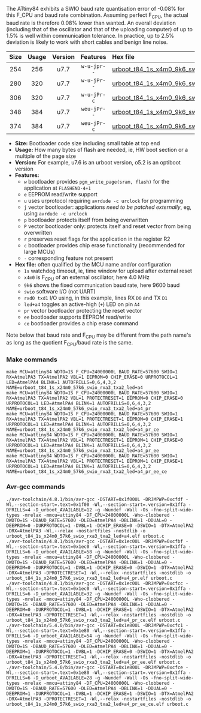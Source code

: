 The ATtiny84 exhibits a SWIO baud rate quantisation error of -0.08% for this F_CPU and baud rate combination. Assuming perfect F<sub>CPU</sub>, the actual baud rate is therefore 0.08% lower than wanted. An overall deviation (including that of the oscillator and that of the uploading computer) of up to 1.5% is well within communication tolerance. In practice, up to 2.5% deviation is likely to work with short cables and benign line noise.

|Size|Usage|Version|Features|Hex file|
|:-:|:-:|:-:|:-:|:--|
|254|256|u7.7|`w-u-jpr--`|[urboot_t84_1s_x4m0_9k6_swio_rxa3_txa2_led+a4.hex](https://raw.githubusercontent.com/stefanrueger/urboot.hex/main/mcus/attiny84/watchdog_1_s/external_oscillator_x/%2B4m000000_hz/%2B%2B%2B9k6_baud/swio_rxa3_txa2/led%2Ba4/urboot_t84_1s_x4m0_9k6_swio_rxa3_txa2_led%2Ba4.hex)|
|280|320|u7.7|`w-u-jPr--`|[urboot_t84_1s_x4m0_9k6_swio_rxa3_txa2_led+a4_pr.hex](https://raw.githubusercontent.com/stefanrueger/urboot.hex/main/mcus/attiny84/watchdog_1_s/external_oscillator_x/%2B4m000000_hz/%2B%2B%2B9k6_baud/swio_rxa3_txa2/led%2Ba4/urboot_t84_1s_x4m0_9k6_swio_rxa3_txa2_led%2Ba4_pr.hex)|
|306|320|u7.7|`w-u-jPr-c`|[urboot_t84_1s_x4m0_9k6_swio_rxa3_txa2_led+a4_pr_ce.hex](https://raw.githubusercontent.com/stefanrueger/urboot.hex/main/mcus/attiny84/watchdog_1_s/external_oscillator_x/%2B4m000000_hz/%2B%2B%2B9k6_baud/swio_rxa3_txa2/led%2Ba4/urboot_t84_1s_x4m0_9k6_swio_rxa3_txa2_led%2Ba4_pr_ce.hex)|
|348|384|u7.7|`weu-jPr--`|[urboot_t84_1s_x4m0_9k6_swio_rxa3_txa2_led+a4_pr_ee.hex](https://raw.githubusercontent.com/stefanrueger/urboot.hex/main/mcus/attiny84/watchdog_1_s/external_oscillator_x/%2B4m000000_hz/%2B%2B%2B9k6_baud/swio_rxa3_txa2/led%2Ba4/urboot_t84_1s_x4m0_9k6_swio_rxa3_txa2_led%2Ba4_pr_ee.hex)|
|374|384|u7.7|`weu-jPr-c`|[urboot_t84_1s_x4m0_9k6_swio_rxa3_txa2_led+a4_pr_ee_ce.hex](https://raw.githubusercontent.com/stefanrueger/urboot.hex/main/mcus/attiny84/watchdog_1_s/external_oscillator_x/%2B4m000000_hz/%2B%2B%2B9k6_baud/swio_rxa3_txa2/led%2Ba4/urboot_t84_1s_x4m0_9k6_swio_rxa3_txa2_led%2Ba4_pr_ee_ce.hex)|

- **Size:** Bootloader code size including small table at top end
- **Usage:** How many bytes of flash are needed, ie, HW boot section or a multiple of the page size
- **Version:** For example, u7.6 is an urboot version, o5.2 is an optiboot version
- **Features:**
  + `w` bootloader provides `pgm_write_page(sram, flash)` for the application at `FLASHEND-4+1`
  + `e` EEPROM read/write support
  + `u` uses urprotocol requiring `avrdude -c urclock` for programming
  + `j` vector bootloader: applications *need to be patched externally*, eg, using `avrdude -c urclock`
  + `p` bootloader protects itself from being overwritten
  + `P` vector bootloader only: protects itself and reset vector from being overwritten
  + `r` preserves reset flags for the application in the register R2
  + `c` bootloader provides chip erase functionality (recommended for large MCUs)
  + `-` corresponding feature not present
- **Hex file:** often qualified by the MCU name and/or configuration
  + `1s` watchdog timeout, ie, time window for upload after external reset
  + `x4m0` is F<sub>CPU</sub> of an external oscillator, here 4.0 MHz
  + `9k6` shows the fixed communication baud rate, here 9600 baud
  + `swio` software I/O (not UART)
  + `rxd0 txd1` I/O using, in this example, lines RX `D0` and TX `D1`
  + `led+a4` toggles an active-high (`+`) LED on pin `A4`
  + `pr` vector bootloader protecting the reset vector
  + `ee` bootloader supports EEPROM read/write
  + `ce` bootloader provides a chip erase command


Note below that baud rate and F<sub>CPU</sub> may be different from the path name's as long as the quotient F<sub>CPU</sub>/baud rate is the same.

### Make commands
```
make MCU=attiny84 WDTO=1S F_CPU=24000000L BAUD_RATE=57600 SWIO=1 RX=AtmelPA3 TX=AtmelPA2 VBL=1 EEPROM=0 CHIP_ERASE=0 URPROTOCOL=1 LED=AtmelPA4 BLINK=1 AUTOFRILLS=0,6,4,3,2 NAME=urboot_t84_1s_x24m0_57k6_swio_rxa3_txa2_led+a4
make MCU=attiny84 WDTO=1S F_CPU=24000000L BAUD_RATE=57600 SWIO=1 RX=AtmelPA3 TX=AtmelPA2 VBL=1 PROTECTRESET=1 EEPROM=0 CHIP_ERASE=0 URPROTOCOL=1 LED=AtmelPA4 BLINK=1 AUTOFRILLS=0,6,4,3,2 NAME=urboot_t84_1s_x24m0_57k6_swio_rxa3_txa2_led+a4_pr
make MCU=attiny84 WDTO=1S F_CPU=24000000L BAUD_RATE=57600 SWIO=1 RX=AtmelPA3 TX=AtmelPA2 VBL=1 PROTECTRESET=1 EEPROM=0 CHIP_ERASE=1 URPROTOCOL=1 LED=AtmelPA4 BLINK=1 AUTOFRILLS=0,6,4,3,2 NAME=urboot_t84_1s_x24m0_57k6_swio_rxa3_txa2_led+a4_pr_ce
make MCU=attiny84 WDTO=1S F_CPU=24000000L BAUD_RATE=57600 SWIO=1 RX=AtmelPA3 TX=AtmelPA2 VBL=1 PROTECTRESET=1 EEPROM=1 CHIP_ERASE=0 URPROTOCOL=1 LED=AtmelPA4 BLINK=1 AUTOFRILLS=0,6,4,3,2 NAME=urboot_t84_1s_x24m0_57k6_swio_rxa3_txa2_led+a4_pr_ee
make MCU=attiny84 WDTO=1S F_CPU=24000000L BAUD_RATE=57600 SWIO=1 RX=AtmelPA3 TX=AtmelPA2 VBL=1 PROTECTRESET=1 EEPROM=1 CHIP_ERASE=1 URPROTOCOL=1 LED=AtmelPA4 BLINK=1 AUTOFRILLS=0,6,4,3,2 NAME=urboot_t84_1s_x24m0_57k6_swio_rxa3_txa2_led+a4_pr_ee_ce
```

### Avr-gcc commands
```
./avr-toolchain/4.8.1/bin/avr-gcc -DSTART=0x1f00UL -DRJMPWP=0xcfdf -Wl,--section-start=.text=0x1f00 -Wl,--section-start=.version=0x1ffa -DFRILLS=4 -D_urboot_AVAILABLE=12 -g -Wundef -Wall -Os -fno-split-wide-types -mrelax -mmcu=attiny84 -DF_CPU=24000000L -Wno-clobbered -DWDTO=1S -DBAUD_RATE=57600 -DLED=AtmelPA4 -DBLINK=1 -DDUAL=0 -DEEPROM=0 -DURPROTOCOL=1 -DVBL=1 -DCHIP_ERASE=0 -DSWIO=1 -DTX=AtmelPA2 -DRX=AtmelPA3 -Wl,--relax -nostartfiles -nostdlib -o urboot_t84_1s_x24m0_57k6_swio_rxa3_txa2_led+a4.elf urboot.c
./avr-toolchain/4.8.1/bin/avr-gcc -DSTART=0x1ec0UL -DRJMPWP=0xcfbf -Wl,--section-start=.text=0x1ec0 -Wl,--section-start=.version=0x1ffa -DFRILLS=6 -D_urboot_AVAILABLE=58 -g -Wundef -Wall -Os -fno-split-wide-types -mrelax -mmcu=attiny84 -DF_CPU=24000000L -Wno-clobbered -DWDTO=1S -DBAUD_RATE=57600 -DLED=AtmelPA4 -DBLINK=1 -DDUAL=0 -DEEPROM=0 -DURPROTOCOL=1 -DVBL=1 -DCHIP_ERASE=0 -DSWIO=1 -DTX=AtmelPA2 -DRX=AtmelPA3 -DPROTECTRESET=1 -Wl,--relax -nostartfiles -nostdlib -o urboot_t84_1s_x24m0_57k6_swio_rxa3_txa2_led+a4_pr.elf urboot.c
./avr-toolchain/4.8.1/bin/avr-gcc -DSTART=0x1ec0UL -DRJMPWP=0xcfcc -Wl,--section-start=.text=0x1ec0 -Wl,--section-start=.version=0x1ffa -DFRILLS=6 -D_urboot_AVAILABLE=32 -g -Wundef -Wall -Os -fno-split-wide-types -mrelax -mmcu=attiny84 -DF_CPU=24000000L -Wno-clobbered -DWDTO=1S -DBAUD_RATE=57600 -DLED=AtmelPA4 -DBLINK=1 -DDUAL=0 -DEEPROM=0 -DURPROTOCOL=1 -DVBL=1 -DCHIP_ERASE=1 -DSWIO=1 -DTX=AtmelPA2 -DRX=AtmelPA3 -DPROTECTRESET=1 -Wl,--relax -nostartfiles -nostdlib -o urboot_t84_1s_x24m0_57k6_swio_rxa3_txa2_led+a4_pr_ce.elf urboot.c
./avr-toolchain/5.4.0/bin/avr-gcc -DSTART=0x1e80UL -DRJMPWP=0xcfc1 -Wl,--section-start=.text=0x1e80 -Wl,--section-start=.version=0x1ffa -DFRILLS=6 -D_urboot_AVAILABLE=54 -g -Wundef -Wall -Os -fno-split-wide-types -mrelax -mmcu=attiny84 -DF_CPU=24000000L -Wno-clobbered -DWDTO=1S -DBAUD_RATE=57600 -DLED=AtmelPA4 -DBLINK=1 -DDUAL=0 -DEEPROM=1 -DURPROTOCOL=1 -DVBL=1 -DCHIP_ERASE=0 -DSWIO=1 -DTX=AtmelPA2 -DRX=AtmelPA3 -DPROTECTRESET=1 -Wl,--relax -nostartfiles -nostdlib -o urboot_t84_1s_x24m0_57k6_swio_rxa3_txa2_led+a4_pr_ee.elf urboot.c
./avr-toolchain/5.4.0/bin/avr-gcc -DSTART=0x1e80UL -DRJMPWP=0xcfce -Wl,--section-start=.text=0x1e80 -Wl,--section-start=.version=0x1ffa -DFRILLS=6 -D_urboot_AVAILABLE=28 -g -Wundef -Wall -Os -fno-split-wide-types -mrelax -mmcu=attiny84 -DF_CPU=24000000L -Wno-clobbered -DWDTO=1S -DBAUD_RATE=57600 -DLED=AtmelPA4 -DBLINK=1 -DDUAL=0 -DEEPROM=1 -DURPROTOCOL=1 -DVBL=1 -DCHIP_ERASE=1 -DSWIO=1 -DTX=AtmelPA2 -DRX=AtmelPA3 -DPROTECTRESET=1 -Wl,--relax -nostartfiles -nostdlib -o urboot_t84_1s_x24m0_57k6_swio_rxa3_txa2_led+a4_pr_ee_ce.elf urboot.c
```

